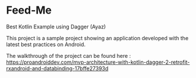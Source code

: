 # Feed-Me
Best Kotlin Example using Dagger (Ayaz)

This project is a sample project showing an application developed with the latest best practices on Android.

The walkthrough of the project can be found here : https://proandroiddev.com/mvp-architecture-with-kotlin-dagger-2-retrofit-rxandroid-and-databinding-17bffe27393d
